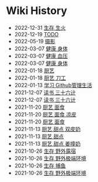 # Wiki History

- 2022-12-31        [生存 生火](/0093_生存_生火)
- 2022-12-19        [TODO](/TODO)
- 2022-05-19        [摄影](/摄影)
- 2022-03-07        [健康 身体](/健康_身体)
- 2022-03-07        [健康 血压](/健康_血压)
- 2022-03-07        [健康 身体](/0087_健康_身体)
- 2022-01-18        [厨艺](/0084_厨艺)
- 2022-01-18        [厨艺 刀工](/厨艺_刀工)
- 2022-01-13        [学习 Github管理生活](/学习_Github管理生活)
- 2021-12-07        [读书 三十六计](/0081_读书_三十六计)
- 2021-12-07        [读书 三十六计](/读书_三十六计)
- 2021-11-20        [厨艺 面食](/厨艺_面食)
- 2021-11-20        [厨艺 面食 凉皮](/厨艺_面食_凉皮)
- 2021-11-20        [厨艺 面食](/0079_厨艺_面食)
- 2021-11-13        [厨艺 甜点 双皮奶](/厨艺_甜点_双皮奶)
- 2021-11-13        [厨艺 甜点](/厨艺_甜点)
- 2021-11-13        [厨艺 甜点 姜撞奶](/厨艺_甜点_姜撞奶)
- 2021-10-26        [生存 野外露宿](/生存_野外露宿)
- 2021-10-26        [生存 野外极端环境](/生存_野外极端环境)
- 2021-10-26        [生存 捕鱼](/生存_捕鱼)
- 2021-10-26        [生存 野外极端环境](/0072_生存_野外极端环境)
